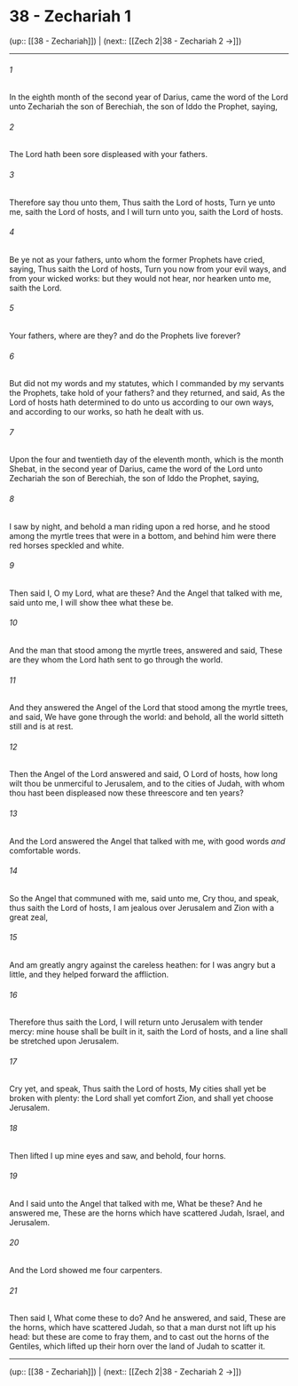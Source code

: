 # 38 - Zechariah 1

(up:: [[38 - Zechariah]]) | (next:: [[Zech 2|38 - Zechariah 2 →]])

***


###### 1 
In the eighth month of the second year of Darius, came the word of the Lord unto Zechariah the son of Berechiah, the son of Iddo the Prophet, saying, 

###### 2 
The Lord hath been sore displeased with your fathers. 

###### 3 
Therefore say thou unto them, Thus saith the Lord of hosts, Turn ye unto me, saith the Lord of hosts, and I will turn unto you, saith the Lord of hosts. 

###### 4 
Be ye not as your fathers, unto whom the former Prophets have cried, saying, Thus saith the Lord of hosts, Turn you now from your evil ways, and from your wicked works: but they would not hear, nor hearken unto me, saith the Lord. 

###### 5 
Your fathers, where are they? and do the Prophets live forever? 

###### 6 
But did not my words and my statutes, which I commanded by my servants the Prophets, take hold of your fathers? and they returned, and said, As the Lord of hosts hath determined to do unto us according to our own ways, and according to our works, so hath he dealt with us. 

###### 7 
Upon the four and twentieth day of the eleventh month, which is the month Shebat, in the second year of Darius, came the word of the Lord unto Zechariah the son of Berechiah, the son of Iddo the Prophet, saying, 

###### 8 
I saw by night, and behold a man riding upon a red horse, and he stood among the myrtle trees that were in a bottom, and behind him were there red horses speckled and white. 

###### 9 
Then said I, O my Lord, what are these? And the Angel that talked with me, said unto me, I will show thee what these be. 

###### 10 
And the man that stood among the myrtle trees, answered and said, These are they whom the Lord hath sent to go through the world. 

###### 11 
And they answered the Angel of the Lord that stood among the myrtle trees, and said, We have gone through the world: and behold, all the world sitteth still and is at rest. 

###### 12 
Then the Angel of the Lord answered and said, O Lord of hosts, how long wilt thou be unmerciful to Jerusalem, and to the cities of Judah, with whom thou hast been displeased now these threescore and ten years? 

###### 13 
And the Lord answered the Angel that talked with me, with good words _and_ comfortable words. 

###### 14 
So the Angel that communed with me, said unto me, Cry thou, and speak, thus saith the Lord of hosts, I am jealous over Jerusalem and Zion with a great zeal, 

###### 15 
And am greatly angry against the careless heathen: for I was angry but a little, and they helped forward the affliction. 

###### 16 
Therefore thus saith the Lord, I will return unto Jerusalem with tender mercy: mine house shall be built in it, saith the Lord of hosts, and a line shall be stretched upon Jerusalem. 

###### 17 
Cry yet, and speak, Thus saith the Lord of hosts, My cities shall yet be broken with plenty: the Lord shall yet comfort Zion, and shall yet choose Jerusalem. 

###### 18 
Then lifted I up mine eyes and saw, and behold, four horns. 

###### 19 
And I said unto the Angel that talked with me, What be these? And he answered me, These are the horns which have scattered Judah, Israel, and Jerusalem. 

###### 20 
And the Lord showed me four carpenters. 

###### 21 
Then said I, What come these to do? And he answered, and said, These are the horns, which have scattered Judah, so that a man durst not lift up his head: but these are come to fray them, and to cast out the horns of the Gentiles, which lifted up their horn over the land of Judah to scatter it.

***

(up:: [[38 - Zechariah]]) | (next:: [[Zech 2|38 - Zechariah 2 →]])
